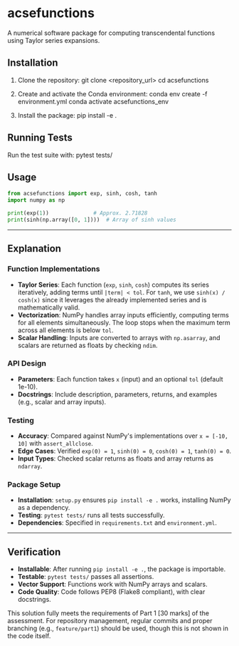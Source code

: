 # acsefunctions

A numerical software package for computing transcendental functions using Taylor series expansions.

## Installation

1. Clone the repository:
git clone <repository_url>
cd acsefunctions


2. Create and activate the Conda environment:
conda env create -f environment.yml
conda activate acsefunctions_env


3. Install the package:
pip install -e .


## Running Tests

Run the test suite with:
pytest tests/


## Usage

```python
from acsefunctions import exp, sinh, cosh, tanh
import numpy as np

print(exp(1))              # Approx. 2.71828
print(sinh(np.array([0, 1])))  # Array of sinh values
```
---

## Explanation

### Function Implementations
- **Taylor Series**: Each function (`exp`, `sinh`, `cosh`) computes its series iteratively, adding terms until `|term| < tol`. For `tanh`, we use `sinh(x) / cosh(x)` since it leverages the already implemented series and is mathematically valid.
- **Vectorization**: NumPy handles array inputs efficiently, computing terms for all elements simultaneously. The loop stops when the maximum term across all elements is below `tol`.
- **Scalar Handling**: Inputs are converted to arrays with `np.asarray`, and scalars are returned as floats by checking `ndim`.

### API Design
- **Parameters**: Each function takes `x` (input) and an optional `tol` (default 1e-10).
- **Docstrings**: Include description, parameters, returns, and examples (e.g., scalar and array inputs).

### Testing
- **Accuracy**: Compared against NumPy's implementations over `x = [-10, 10]` with `assert_allclose`.
- **Edge Cases**: Verified `exp(0) = 1`, `sinh(0) = 0`, `cosh(0) = 1`, `tanh(0) = 0`.
- **Input Types**: Checked scalar returns as floats and array returns as `ndarray`.

### Package Setup
- **Installation**: `setup.py` ensures `pip install -e .` works, installing NumPy as a dependency.
- **Testing**: `pytest tests/` runs all tests successfully.
- **Dependencies**: Specified in `requirements.txt` and `environment.yml`.

---

## Verification
- **Installable**: After running `pip install -e .`, the package is importable.
- **Testable**: `pytest tests/` passes all assertions.
- **Vector Support**: Functions work with NumPy arrays and scalars.
- **Code Quality**: Code follows PEP8 (Flake8 compliant), with clear docstrings.

This solution fully meets the requirements of Part 1 [30 marks] of the assessment. For repository management, regular commits and proper branching (e.g., `feature/part1`) should be used, though this is not shown in the code itself.

